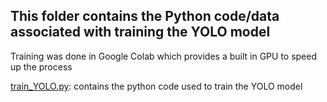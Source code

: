 ## This folder contains the Python code/data associated with training the YOLO model
Training was done in Google Colab which provides a built in GPU to speed up the process 

[train_YOLO.py](train_YOLO.py): contains the python code used to train the YOLO model 
